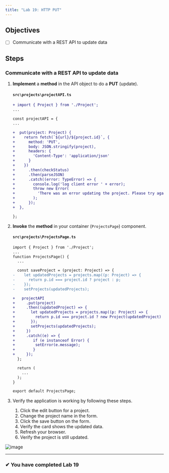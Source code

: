 ```yaml
---
title: "Lab 19: HTTP PUT"
---
```


## Objectives

- [ ] Communicate with a REST API to update data

## Steps

### Communicate with a REST API to update data

1. **Implement** a **method** in the API object to do a **PUT** (update).

   #### `src\projects\projectAPI.ts`

   ```diff
   + import { Project } from './Project';
   ...

   const projectAPI = {
   ...

   +  put(project: Project) {
   +    return fetch(`${url}/${project.id}`, {
   +      method: 'PUT',
   +      body: JSON.stringify(project),
   +      headers: {
   +        'Content-Type': 'application/json'
   +      }
   +    })
   +      .then(checkStatus)
   +      .then(parseJSON)
   +      .catch((error: TypeError) => {
   +        console.log('log client error ' + error);
   +        throw new Error(
   +          'There was an error updating the project. Please try again.'
   +        );
   +      });
   +  },

   };
   ```

1. **Invoke** the **method** in your container (`ProjectsPage`) component.

   #### `src\projects\ProjectsPage.ts`

   ```diff
   import { Project } from './Project';
   ...
   function ProjectsPage() {
     ...

     const saveProject = (project: Project) => {
   -    let updatedProjects = projects.map((p: Project) => {
   -      return p.id === project.id ? project : p;
   -    });
   -    setProjects(updatedProjects);

   +   projectAPI
   +     .put(project)
   +     .then((updatedProject) => {
   +       let updatedProjects = projects.map((p: Project) => {
   +         return p.id === project.id ? new Project(updatedProject) : p;
   +       });
   +       setProjects(updatedProjects);
   +     })
   +     .catch((e) => {
   +        if (e instanceof Error) {
   +         setError(e.message);
   +        }
   +     });
     };

     return (
       ...
     );
   }

   export default ProjectsPage;
   ```

1. Verify the application is working by following these steps.
   1. Click the edit button for a project.
   2. Change the project name in the form.
   3. Click the save button on the form.
   4. Verify the card shows the updated data.
   5. Refresh your browser.
   6. Verify the project is still updated.

![image](https://user-images.githubusercontent.com/1474579/65075658-573c3a80-d965-11e9-943c-32fa4f6b8849.png)

---

### &#10004; You have completed Lab 19
